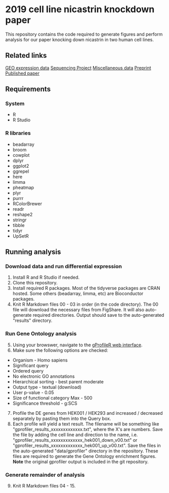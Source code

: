 # 2019 cell line nicastrin knockdown paper
This repository contains the code required to generate figures and perform analysis for our paper knocking down nicastrin in two human cell lines.

## Related links
[GEO expression data](https://www.ncbi.nlm.nih.gov/geo/query/acc.cgi?acc=GSE57949)
[Sequencing Project](https://www.ncbi.nlm.nih.gov/bioproject/?term=PRJNA268374)
[Miscellaneous data](https://figshare.com/projects/2019_Roberson_lab_nicastrin_cell_line_knockdown_data/58658)
[Preprint](https://www.biorxiv.org/content/early/2018/06/22/353482.1)
[Published paper](https://onlinelibrary.wiley.com/doi/abs/10.1111/ced.13906)

## Requirements

### System
* R
* R Studio

### R libraries
* beadarray
* broom
* cowplot
* dplyr
* ggplot2
* ggrepel
* here
* limma
* pheatmap
* plyr
* purrr
* RColorBrewer
* readr
* reshape2
* stringr
* tibble
* tidyr
* UpSetR

## Running analysis

### Download data and run differential expression
1. Install R and R Studio if needed.
2. Clone this repository.
3. Install required R packages. Most of the tidyverse packages are CRAN hosted. Some others (beadarray, limma, etc) are Bioconductor packages.
4. Knit R Markdown files 00 - 03 in order (in the code directory). The 00 file will download the necessary files from FigShare. It will also auto-generate required directories. Output should save to the auto-generated "results" directory.

### Run Gene Ontology analysis
5. Using your browswer, navigate to the [gProfileR web interface](https://biit.cs.ut.ee/gprofiler).
6. Make sure the following options are checked:
 * Organism - Homo sapiens
 * Significant query
 * Ordered query
 * No electronic GO annotations
 * Hierarchical sorting - best parent moderate
 * Output type - textual (download)
 * User p-value - 0.05
 * Size of functional category Max - 500
 * Significance threshold - g:SCS
7. Profile the DE genes from HEK001 / HEK293 and increased / decreased separately by pasting them into the Query box.
8. Each profile will yield a text result. The filename will be something like "gprofiler_results_xxxxxxxxxxxxx.txt", where the X's are numbers. Save the file by adding the cell line and direction to the name, i.e. "gprofiler_results_xxxxxxxxxxxxx_hek001_down_v00.txt" or "gprofiler_results_xxxxxxxxxxxxx_hek001_up_v00.txt". Save the files in the auto-generated "data/gprofiler" directory in the repository. These files are required to generate the Gene Ontology enrichment figures. **Note** the original gprofiler output is included in the git repository.

### Generate remainder of analysis
9. Knit R Markdown files 04 - 15.
